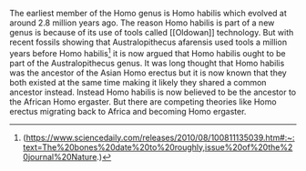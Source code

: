 The earliest member of the Homo genus is Homo habilis which evolved at around 2.8 million years ago.  The reason Homo habilis is part of a new genus is because of its use of tools called [[Oldowan]] technology. But with recent fossils showing that Australopithecus afarensis used tools a million years before Homo habilis[^1] it is now argued that Homo habilis ought to be part of the Australopithecus genus. It was long thought that Homo habilis was the ancestor of the Asian Homo erectus but it is now known that they both existed at the same time making it likely they shared a common ancestor instead. Instead Homo habilis is now believed to be the ancestor to the African Homo ergaster. But there are competing theories like Homo erectus migrating back to Africa and becoming Homo ergaster.

[^1]: (https://www.sciencedaily.com/releases/2010/08/100811135039.htm#:~:text=The%20bones%20date%20to%20roughly,issue%20of%20the%20journal%20Nature.)
